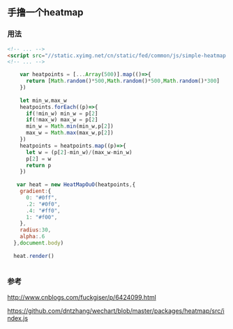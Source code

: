 ## 手撸一个heatmap


### 用法

```html
<!-- ... -->
<script src="//static.xyimg.net/cn/static/fed/common/js/simple-heatmap.js?2"></script>
<!-- ... -->
```
```js
    var heatpoints = [...Array(500)].map(()=>{
      return [Math.random()*500,Math.random()*500,Math.random()*300]
    })
    
    let min_w,max_w
    heatpoints.forEach((p)=>{
      if(!min_w) min_w = p[2]
      if(!max_w) max_w = p[2]
      min_w = Math.min(min_w,p[2])
      max_w = Math.max(max_w,p[2])
    })
    heatpoints = heatpoints.map((p)=>{
      let w = (p[2]-min_w)/(max_w-min_w)
      p[2] = w
      return p
    })
    
   var heat = new HeatMapOuO(heatpoints,{
    gradient:{
      0: "#0ff",
      .2: "#0f0",
      .4: "#ff0",
      1: "#f00",
    },
    radius:30,
    alpha:.6
  },document.body)
  
  heat.render()
    
```
### 参考 
http://www.cnblogs.com/fuckgiser/p/6424099.html

https://github.com/dntzhang/wechart/blob/master/packages/heatmap/src/index.js
